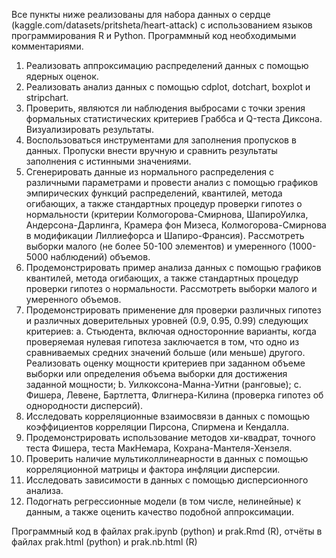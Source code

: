 Все пункты ниже реализованы для набора данных о сердце (kaggle.com/datasets/pritsheta/heart-attack) с использованием языков программирования R и Python. Программный код необходимыми комментариями.
1. Реализовать аппроксимацию распределений данных с помощью ядерных оценок.
2. Реализовать анализ данных с помощью cdplot, dotchart, boxplot и stripchart.
3. Проверить, являются ли наблюдения выбросами с точки зрения формальных статистических критериев Граббса и Q-теста Диксона. Визуализировать результаты.
4. Воспользоваться инструментами для заполнения пропусков в данных. Пропуски внести вручную и сравнить результаты заполнения с истинными значениями.
5. Сгенерировать данные из нормального распределения с различными параметрами и провести анализ с помощью графиков эмпирических функций распределений, квантилей, метода огибающих, а также стандартных процедур проверки гипотез о нормальности (критерии Колмогорова-Смирнова, ШапироУилка, Андерсона-Дарлинга, Крамера фон Мизеса, Колмогорова-Смирнова в модификации Лиллиефорса и Шапиро-Франсия). Рассмотреть выборки малого (не более 50-100 элементов) и умеренного (1000-5000 наблюдений) объемов.
6. Продемонстрировать пример анализа данных с помощью графиков квантилей, метода огибающих, а также стандартных процедур проверки гипотез о нормальности. Рассмотреть выборки малого и умеренного объемов.
7. Продемонстрировать применение для проверки различных гипотез и различных доверительных уровней (0.9, 0.95, 0.99) следующих критериев:
    a. Стьюдента, включая односторонние варианты, когда проверяемая нулевая гипотеза заключается в том, что одно из сравниваемых средних значений больше (или меньше) другого. Реализовать оценку мощности критериев при заданном объеме выборки или определения объема выборки для достижения заданной мощности;
    b. Уилкоксона-Манна-Уитни (ранговые);
    c. Фишера, Левене, Бартлетта, Флигнера-Килина (проверка гипотез об однородности дисперсий).
8. Исследовать корреляционные взаимосвязи в данных с помощью коэффициентов корреляции Пирсона, Спирмена и Кендалла.
9. Продемонстрировать использование методов хи-квадрат, точного теста Фишера, теста МакНемара, Кохрана-Мантеля-Хензеля.
10. Проверить наличие мультиколлинеарности в данных с помощью корреляционной матрицы и фактора инфляции дисперсии.
11. Исследовать зависимости в данных с помощью дисперсионного анализа.
12. Подогнать регрессионные модели (в том числе, нелинейные) к данным, а также оценить качество подобной аппроксимации.

Программный код в файлах prak.ipynb (python) и prak.Rmd (R), отчёты в файлах prak.html (python) и prak.nb.html (R)
